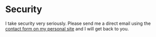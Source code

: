 # Security

I take security very seriously. Please send me a direct email using the [contact form on my personal site](https://www.nathanthomas.dev/contact) and I will get back to you.